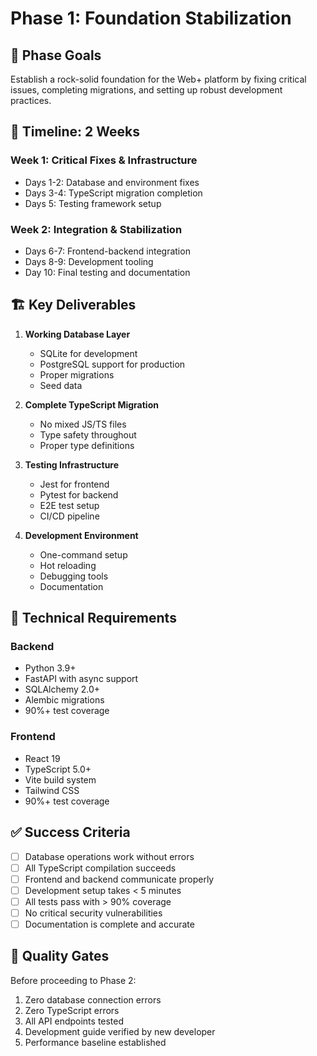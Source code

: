 # Phase 1: Foundation Stabilization

## 🎯 Phase Goals
Establish a rock-solid foundation for the Web+ platform by fixing critical issues, completing migrations, and setting up robust development practices.

## 📅 Timeline: 2 Weeks

### Week 1: Critical Fixes & Infrastructure
- Days 1-2: Database and environment fixes
- Days 3-4: TypeScript migration completion
- Days 5: Testing framework setup

### Week 2: Integration & Stabilization
- Days 6-7: Frontend-backend integration
- Days 8-9: Development tooling
- Day 10: Final testing and documentation

## 🏗️ Key Deliverables

1. **Working Database Layer**
   - SQLite for development
   - PostgreSQL support for production
   - Proper migrations
   - Seed data

2. **Complete TypeScript Migration**
   - No mixed JS/TS files
   - Type safety throughout
   - Proper type definitions

3. **Testing Infrastructure**
   - Jest for frontend
   - Pytest for backend
   - E2E test setup
   - CI/CD pipeline

4. **Development Environment**
   - One-command setup
   - Hot reloading
   - Debugging tools
   - Documentation

## 🔧 Technical Requirements

### Backend
- Python 3.9+
- FastAPI with async support
- SQLAlchemy 2.0+
- Alembic migrations
- 90%+ test coverage

### Frontend
- React 19
- TypeScript 5.0+
- Vite build system
- Tailwind CSS
- 90%+ test coverage

## ✅ Success Criteria

- [ ] Database operations work without errors
- [ ] All TypeScript compilation succeeds
- [ ] Frontend and backend communicate properly
- [ ] Development setup takes < 5 minutes
- [ ] All tests pass with > 90% coverage
- [ ] No critical security vulnerabilities
- [ ] Documentation is complete and accurate

## 🚦 Quality Gates

Before proceeding to Phase 2:
1. Zero database connection errors
2. Zero TypeScript errors
3. All API endpoints tested
4. Development guide verified by new developer
5. Performance baseline established
